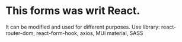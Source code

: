 # This forms was writ React. 
It can be modified and used for different purposes. 
Use library: react-router-dom, react-form-hook, axios, MUi material, SASS
